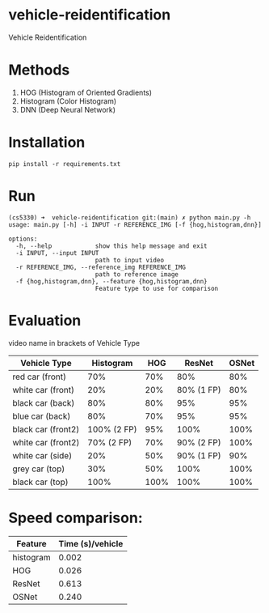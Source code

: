# vehicle-reidentification

Vehicle Reidentification

# Methods

1. HOG (Histogram of Oriented Gradients)
2. Histogram (Color Histogram)
3. DNN (Deep Neural Network)

# Installation

```
pip install -r requirements.txt
```

# Run

```
(cs5330) ➜  vehicle-reidentification git:(main) ✗ python main.py -h
usage: main.py [-h] -i INPUT -r REFERENCE_IMG [-f {hog,histogram,dnn}]

options:
  -h, --help            show this help message and exit
  -i INPUT, --input INPUT
                        path to input video
  -r REFERENCE_IMG, --reference_img REFERENCE_IMG
                        path to reference image
  -f {hog,histogram,dnn}, --feature {hog,histogram,dnn}
                        Feature type to use for comparison
```

# Evaluation
  
video name in brackets of Vehicle Type

| Vehicle Type | Histogram | HOG | ResNet | OSNet |
| ------------ | --------- | --- | ------ | ----- |
| red car (front) | 70% | 70% | 80% | 80% |
| white car (front) | 20% | 20% | 80% (1 FP) | 80% |
| black car (back) | 80% | 80% | 95% | 95% |
| blue car (back) | 80% | 70% | 95% | 95% |
| black car (front2) | 100% (2 FP) | 95% | 100% | 100% |
| white car (front2) | 70% (2 FP) | 70% | 90% (2 FP) | 100% |
| white car (side) | 20% | 50% | 90% (1 FP) | 90% |
| grey car (top) | 30% | 50% | 100% | 100% |
| black car (top) | 100% | 100% | 100% | 100% |


# Speed comparison:

| Feature | Time (s)/vehicle |
| --- | --- |
| histogram | 0.002 |
| HOG | 0.026 |
| ResNet | 0.613 |
| OSNet | 0.240 |
